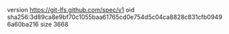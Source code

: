 version https://git-lfs.github.com/spec/v1
oid sha256:3d89ca8e9bf70c1055baa61765cd0e754d5c04ca8828c831cfb09496a60ba216
size 3668
